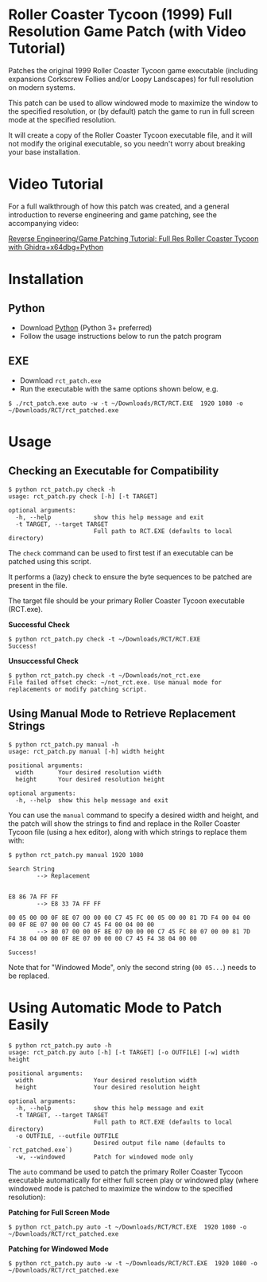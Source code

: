 # Roller Coaster Tycoon (1999) Full Resolution Game Patch (with Video Tutorial)
Patches the original 1999 Roller Coaster Tycoon game executable (including expansions Corkscrew Follies and/or Loopy Landscapes) for full resolution on modern systems.

This patch can be used to allow windowed mode to maximize the window to the specified resolution, or (by default) patch the game to run in full screen mode at the specified resolution.

It will create a copy of the Roller Coaster Tycoon executable file, and it will not modify the original executable, so you needn't worry about breaking your base installation.

# Video Tutorial
For a full walkthrough of how this patch was created, and a general introduction to reverse engineering and game patching, see the accompanying video:

[Reverse Engineering/Game Patching Tutorial: Full Res Roller Coaster Tycoon with Ghidra+x64dbg+Python](https://youtu.be/cwBoUuy4nGc)

# Installation
## Python
* Download [Python](https://www.python.org/downloads/) (Python 3+ preferred)
* Follow the usage instructions below to run the patch program
## EXE
* Download `rct_patch.exe`
* Run the executable with the same options shown below, e.g. 

```
$ ./rct_patch.exe auto -w -t ~/Downloads/RCT/RCT.EXE  1920 1080 -o ~/Downloads/RCT/rct_patched.exe
```

# Usage
## Checking an Executable for Compatibility
```
$ python rct_patch.py check -h
usage: rct_patch.py check [-h] [-t TARGET]

optional arguments:
  -h, --help            show this help message and exit
  -t TARGET, --target TARGET
                        Full path to RCT.EXE (defaults to local directory)
```

The `check` command can be used to first test if an executable can be patched using this script. 

It performs a (lazy) check to ensure the byte sequences to be patched are present in the file.

The target file should be your primary Roller Coaster Tycoon executable (RCT.exe).


**Successful Check**
```
$ python rct_patch.py check -t ~/Downloads/RCT/RCT.EXE
Success!
```

**Unsuccessful Check**
```
$ python rct_patch.py check -t ~/Downloads/not_rct.exe 
File failed offset check: ~/not_rct.exe. Use manual mode for replacements or modify patching script.
```

## Using Manual Mode to Retrieve Replacement Strings
```
$ python rct_patch.py manual -h
usage: rct_patch.py manual [-h] width height

positional arguments:
  width       Your desired resolution width
  height      Your desired resolution height

optional arguments:
  -h, --help  show this help message and exit
```

You can use the `manual` command to specify a desired width and height, and the patch will show the strings to find and replace in the Roller Coaster Tycoon file (using a hex editor), along with which strings to replace them with:

```
$ python rct_patch.py manual 1920 1080

Search String
        --> Replacement


E8 86 7A FF FF
        --> E8 33 7A FF FF

00 05 00 00 0F 8E 07 00 00 00 C7 45 FC 00 05 00 00 81 7D F4 00 04 00 00 0F 8E 07 00 00 00 C7 45 F4 00 04 00 00
        --> 80 07 00 00 0F 8E 07 00 00 00 C7 45 FC 80 07 00 00 81 7D F4 38 04 00 00 0F 8E 07 00 00 00 C7 45 F4 38 04 00 00

Success!
```

Note that for "Windowed Mode", only the second string (`00 05...`) needs to be replaced.

# Using Automatic Mode to Patch Easily
```
$ python rct_patch.py auto -h
usage: rct_patch.py auto [-h] [-t TARGET] [-o OUTFILE] [-w] width height

positional arguments:
  width                 Your desired resolution width
  height                Your desired resolution height

optional arguments:
  -h, --help            show this help message and exit
  -t TARGET, --target TARGET
                        Full path to RCT.EXE (defaults to local directory)
  -o OUTFILE, --outfile OUTFILE
                        Desired output file name (defaults to `rct_patched.exe`)
  -w, --windowed        Patch for windowed mode only
```

The `auto` command be used to patch the primary Roller Coaster Tycoon executable automatically for either full screen play or windowed play (where windowed mode is patched to maximize the window to the specified resolution):

**Patching for Full Screen Mode**
```
$ python rct_patch.py auto -t ~/Downloads/RCT/RCT.EXE  1920 1080 -o ~/Downloads/RCT/rct_patched.exe

```

**Patching for Windowed Mode**
```
$ python rct_patch.py auto -w -t ~/Downloads/RCT/RCT.EXE  1920 1080 -o ~/Downloads/RCT/rct_patched.exe
```
